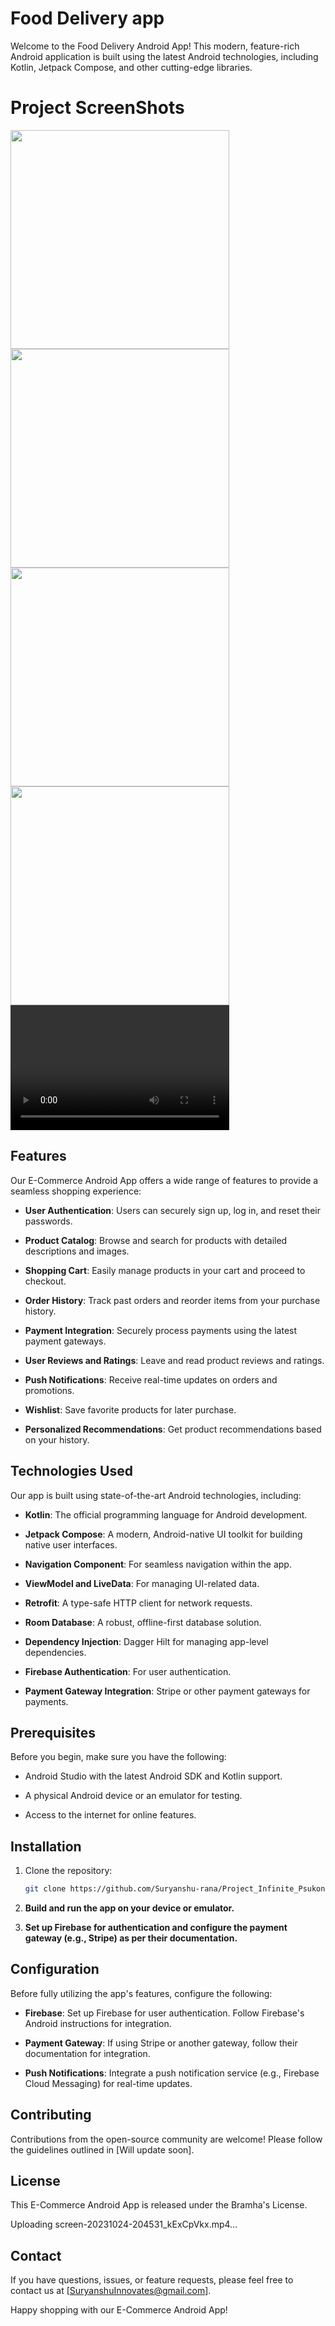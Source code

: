 # Food Delivery app

Welcome to the Food Delivery Android App! This modern, feature-rich Android application is built using the latest Android technologies, including Kotlin, Jetpack Compose, and other cutting-edge libraries.

# Project ScreenShots

<img src= "https://github.com/Suryanshu-rana/FoodDeliveryApp/assets/61387349/2aefb219-307d-4280-b6d8-b5718a6d1ce8" height=350dp widht=200dp>
<img src= "https://github.com/Suryanshu-rana/FoodDeliveryApp/assets/61387349/b09c0cc9-018c-484d-a936-746c810e3dc1" height=350dp widht=200dp>
<img src= "https://github.com/Suryanshu-rana/FoodDeliveryApp/assets/61387349/04d849f7-3cde-46d5-ba81-c1b970560d93" height=350dp widht=200dp>
<img src= "https://github.com/Suryanshu-rana/FoodDeliveryApp/assets/61387349/22a60425-f6cd-4b38-9414-b411aee2c93f" height=350dp widht=200dp>
<video width="350" height="200" controls>
  <source src="https://github.com/Suryanshu-rana/FoodDeliveryApp/assets/61387349/3fa88044-2473-47f9-9c86-e38d7a9ca319" type="video/mp4">
</video>


## Features

Our E-Commerce Android App offers a wide range of features to provide a seamless shopping experience:

- **User Authentication**: Users can securely sign up, log in, and reset their passwords.

- **Product Catalog**: Browse and search for products with detailed descriptions and images.

- **Shopping Cart**: Easily manage products in your cart and proceed to checkout.

- **Order History**: Track past orders and reorder items from your purchase history.

- **Payment Integration**: Securely process payments using the latest payment gateways.

- **User Reviews and Ratings**: Leave and read product reviews and ratings.

- **Push Notifications**: Receive real-time updates on orders and promotions.

- **Wishlist**: Save favorite products for later purchase.

- **Personalized Recommendations**: Get product recommendations based on your history.

## Technologies Used

Our app is built using state-of-the-art Android technologies, including:

- **Kotlin**: The official programming language for Android development.

- **Jetpack Compose**: A modern, Android-native UI toolkit for building native user interfaces.

- **Navigation Component**: For seamless navigation within the app.

- **ViewModel and LiveData**: For managing UI-related data.

- **Retrofit**: A type-safe HTTP client for network requests.

- **Room Database**: A robust, offline-first database solution.

- **Dependency Injection**: Dagger Hilt for managing app-level dependencies.

- **Firebase Authentication**: For user authentication.

- **Payment Gateway Integration**: Stripe or other payment gateways for payments.

## Prerequisites

Before you begin, make sure you have the following:

- Android Studio with the latest Android SDK and Kotlin support.

- A physical Android device or an emulator for testing.

- Access to the internet for online features.

## Installation

1. Clone the repository:

   ```bash
   git clone https://github.com/Suryanshu-rana/Project_Infinite_Psukonomi.git

2. **Build and run the app on your device or emulator.**

3. **Set up Firebase for authentication and configure the payment gateway (e.g., Stripe) as per their documentation.**

## Configuration

Before fully utilizing the app's features, configure the following:

- **Firebase**: Set up Firebase for user authentication. Follow Firebase's Android instructions for integration.

- **Payment Gateway**: If using Stripe or another gateway, follow their documentation for integration.

- **Push Notifications**: Integrate a push notification service (e.g., Firebase Cloud Messaging) for real-time updates.

## Contributing

Contributions from the open-source community are welcome! Please follow the guidelines outlined in [Will update soon].

## License

This E-Commerce Android App is released under the Bramha's License.

Uploading screen-20231024-204531_kExCpVkx.mp4…




## Contact

If you have questions, issues, or feature requests, please feel free to contact us at [SuryanshuInnovates@gmail.com].

Happy shopping with our E-Commerce Android App!

